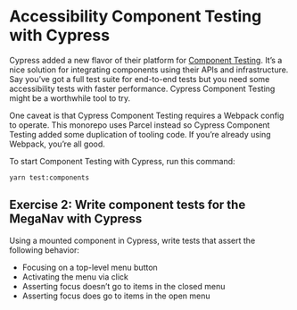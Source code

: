 # Accessibility Component Testing with Cypress

Cypress added a new flavor of their platform for [Component Testing](https://docs.cypress.io/guides/component-testing/introduction). It’s a nice solution for integrating components using their APIs and infrastructure. Say you’ve got a full test suite for end-to-end tests but you need some accessibility tests with faster performance. Cypress Component Testing might be a worthwhile tool to try.

One caveat is that Cypress Component Testing requires a Webpack config to operate. This monorepo uses Parcel instead so Cypress Component Testing added some duplication of tooling code. If you’re already using Webpack,  you’re all good.

To start Component Testing with Cypress, run this command:

```
yarn test:components
```

## Exercise 2: Write component tests for the MegaNav with Cypress

Using a mounted component in Cypress, write tests that assert the following behavior:

- Focusing on a top-level menu button
- Activating the menu via click
- Asserting focus doesn’t go to items in the closed menu
- Asserting focus does go to items in the open menu
